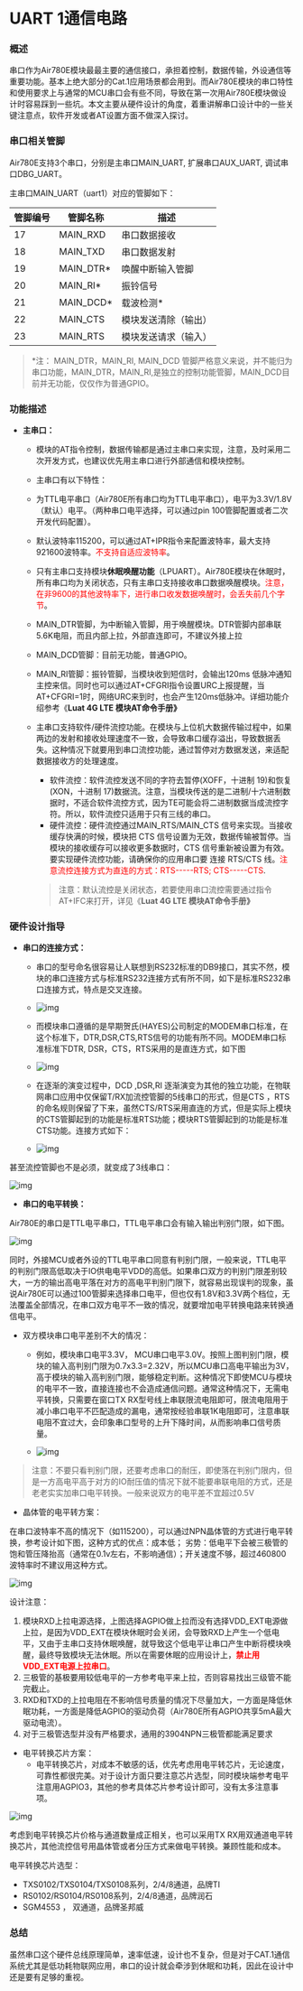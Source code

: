 # UART 1通信电路

### 概述

串口作为Air780E模块最最主要的通信接口，承担着控制，数据传输，外设通信等重要功能。基本上绝大部分的Cat.1应用场景都会用到。而Air780E模块的串口特性和使用要求上与通常的MCU串口会有些不同，导致在第一次用Air780E模块做设计时容易踩到一些坑。本文主要从硬件设计的角度，着重讲解串口设计中的一些关键注意点，软件开发或者AT设置方面不做深入探讨。

### 串口相关管脚

Air780E支持3个串口，分别是主串口MAIN_UART, 扩展串口AUX_UART, 调试串口DBG_UART。

主串口MAIN_UART（uart1）对应的管脚如下：

| **管脚编号**       | **管脚名称** | **描述**             |
| ------------------ | ------------ | -------------------- |
| 17                 | MAIN_RXD     | 串口数据接收         |
| 18                 | MAIN_TXD     | 串口数据发射         |
| 19                 | MAIN_DTR*    | 唤醒中断输入管脚     |
| 20                 | MAIN_RI*     | 振铃信号             |
| 21                 | MAIN_DCD*    | 载波检测*            |
| 22                 | MAIN_CTS     | 模块发送清除（输出） |
| 23                 | MAIN_RTS     | 模块发送请求（输入） |

> *注： MAIN_DTR，MAIN_RI, MAIN_DCD 管脚严格意义来说，并不能归为串口功能，MAIN_DTR，MAIN_RI,是独立的控制功能管脚，MAIN_DCD目前并无功能，仅仅作为普通GPIO。

### 功能描述

- **主串口：**
  - 模块的AT指令控制，数据传输都是通过主串口来实现，注意，及时采用二次开发方式，也建议优先用主串口进行外部通信和模块控制。

  - 主串口有以下特性：

  - 为TTL电平串口（Air780E所有串口均为TTL电平串口），电平为3.3V/1.8V（默认）电平。（两种串口电平选择，可以通过pin 100管脚配置或者二次开发代码配置）。
  - 默认波特率115200，可以通过AT+IPR指令来配置波特率，最大支持921600波特率。<font color="red">不支持自适应波特率</font>。
  - 只有主串口支持模块**休眠唤醒功能**（LPUART）。Air780E模块在休眠时，所有串口均为关闭状态，只有主串口支持接收串口数据唤醒模块。<font color="red">注意，在非9600的其他波特率下，进行串口收发数据唤醒时，会丢失前几个字节</font>。
  - MAIN_DTR管脚，为中断输入管脚，用于唤醒模块。DTR管脚内部串联5.6K电阻，而且内部上拉，外部直连即可，不建议外接上拉
  - MAIN_DCD管脚：目前无功能，普通GPIO。
  - MAIN_RI管脚：振铃管脚，当模块收到短信时，会输出120ms 低脉冲通知主控来信。同时也可以通过AT+CFGRI指令设置URC上报提醒，当AT+CFGRI=1时，网络URC来到时，也会产生120ms低脉冲。详细功能介绍参考《**Luat 4G LTE 模块AT命令手册》**
  - 主串口支持软件/硬件流控功能。在模块与上位机大数据传输过程中，如果两边的发射和接收处理速度不一致，会导致串口缓存溢出，导致数据丢失。这种情况下就要用到串口流控功能，通过暂停对方数据发送，来适配数据接收方的处理速度。
    - 软件流控：软件流控发送不同的字符去暂停(XOFF，十进制 19)和恢复(XON，十进制 17)数据流。注意，当模块传送的是二进制/十六进制数据时，不适合软件流控方式，因为TE可能会将二进制数据当成流控字符。所以，软件流控只适用于只有三线的串口。
    - 硬件流控：硬件流控通过MAIN_RTS/MAIN_CTS 信号来实现。当接收缓存快满的时候，模块把 CTS 信号设置为无效，数据传输被暂停。当模块的接收缓存可以接收更多数据时，CTS 信号重新被设置为有效。要实现硬件流控功能，请确保你的应用串口要 连接 RTS/CTS 线。<font color="red">注意流控连接方式为直连的方式：RTS-----RTS; CTS-----CTS</font>.
    > 注意：默认流控是关闭状态，若要使用串口流控需要通过指令AT+IFC来打开，详见《**Luat 4G LTE 模块AT命令手册》**

### 硬件设计指导

- **串口的连接方式：**
  - 串口的型号命名很容易让人联想到RS232标准的DB9接口，其实不然，模块的串口连接方式与标准RS232连接方式有所不同，如下是标准RS232串口连接方式，特点是交叉连接。

  - ![img](image/uart的连接方式.png)

  - 而模块串口遵循的是早期贺氏(HAYES)公司制定的MODEM串口标准，在这个标准下，DTR,DSR,CTS,RTS信号的功能有所不同。MODEM串口标准标准下DTR, DSR，CTS，RTS采用的是直连方式，如下图

  - ![img](image/modem.png)

  - 在逐渐的演变过程中，DCD ,DSR,RI 逐渐演变为其他的独立功能，在物联网串口应用中仅保留T/RX加流控管脚的5线串口的形式，但是CTS ，RTS的命名规则保留了下来，虽然CTS/RTS采用直连的方式，但是实际上模块的CTS管脚起到的功能是标准RTS功能；模块RTS管脚起到的功能是标准CTS功能。连接方式如下：

  - ![img](image/流控CTS_RTS.png)

 甚至流控管脚也不是必须，就变成了3线串口：

![img](image/tx_rx_gnd.png)

- **串口的电平转换：**

Air780E的串口是TTL电平串口，TTL电平串口会有输入输出判别门限，如下图。

![img](image/ttl_level.png)

同时，外接MCU或者外设的TTL电平串口同意有判别门限，一般来说，TTL电平的判别门限高低取决于IO供电电平VDD的高低。如果串口双方的判别门限差别较大，一方的输出高电平落在对方的高电平判别门限下，就容易出现误判的现象，虽说Air780E可以通过100管脚来选择串口电平，但也仅有1.8V和3.3V两个档位，无法覆盖全部情况，在串口双方电平不一致的情况，就要增加电平转换电路来转换通信电平。

- 双方模块串口电平差别不大的情况：
  - 例如，模块串口电平3.3V， MCU串口电平3.0V。按照上图判别门限，模块的输入高判别门限为0.7x3.3=2.32V，所以MCU串口高电平输出为3V，高于模块的输入高判别门限，能够稳定判断。这种情况下即使MCU与模块的电平不一致，直接连接也不会造成通信问题。通常这种情况下，无需电平转换，只需要在窗口TX RX型号线上串联限流电阻即可，限流电阻用于减小串口电平不匹配造成的漏电，通常按经验串联1K电阻即可，注意串联电阻不宜过大，会印象串口型号的上升下降时间，从而影响串口信号质量。

  - ![img](image/串联1k电阻.png)

> 注意：不要只看判别门限，还要考虑串口的耐压，即使落在判别门限内，但是一方高电平高于对方的IO耐压值的情况下就不能要串联电阻的方式，还是老老实实加串口电平转换。一般来说双方的电平差不宜超过0.5V

- 晶体管的电平转方案：

在串口波特率不高的情况下（如115200），可以通过NPN晶体管的方式进行电平转换，参考设计如下图，这种方式的优点：成本低； 劣势：低电平下会被三极管的饱和管压降抬高（通常在0.1v左右，不影响通信）；开关速度不够，超过460800波特率时不建议用这种方式。

![img](image/晶体管的电平转换方案.png)

 设计注意：

1. 模块RXD上拉电源选择，上图选择AGPIO做上拉而没有选择VDD_EXT电源做上拉，是因为VDD_EXT在模块休眠时会关闭，会导致RXD上产生一个低电平，又由于主串口支持休眠唤醒，就导致这个低电平让串口产生中断将模块唤醒，最终导致模块无法休眠。所以在需要休眠的应用设计上，<font color="red">**禁止用VDD_EXT电源上拉串口**</font>。
2. 三极管的基极要用较低电平的一方参考电平来上拉，否则容易找出三级管不能完截止。
3. RXD和TXD的上拉电阻在不影响信号质量的情况下尽量加大，一方面是降低休眠功耗，一方面是降低AGPIO的驱动负荷（Air780E所有AGPIO共享5mA最大驱动电流）。
4. 对于三极管选型并没有严格要求，通用的3904NPN三极管都能满足要求

- 电平转换芯片方案：
  - 电平转换芯片，对成本不敏感的话，优先考虑用电平转芯片，无论速度，可靠性都很完美。对于设计方面只要注意芯片选型，同时模块端参考电平注意用AGPIO3，其他的参考具体芯片参考设计即可，没有太多注意事项。

![img](image/电平转换芯片设计参考.png)

 考虑到电平转换芯片价格与通道数量成正相关，也可以采用TX RX用双通道电平转换芯片，其他流控信号用晶体管或者分压方式来做电平转换。兼顾性能和成本。

  电平转换芯片选型：

- TXS0102/TXS0104/TXS0108系列，2/4/8通道，品牌TI
- RS0102/RS0104/RS0108系列，2/4/8通道，品牌润石
- SGM4553 ， 双通道，品牌圣邦威

### 总结

虽然串口这个硬件总线原理简单，速率低速，设计也不复杂，但是对于CAT.1通信系统尤其是低功耗物联网应用，串口的设计就会牵涉到休眠和功耗，因此在设计中还是要有足够的重视。

